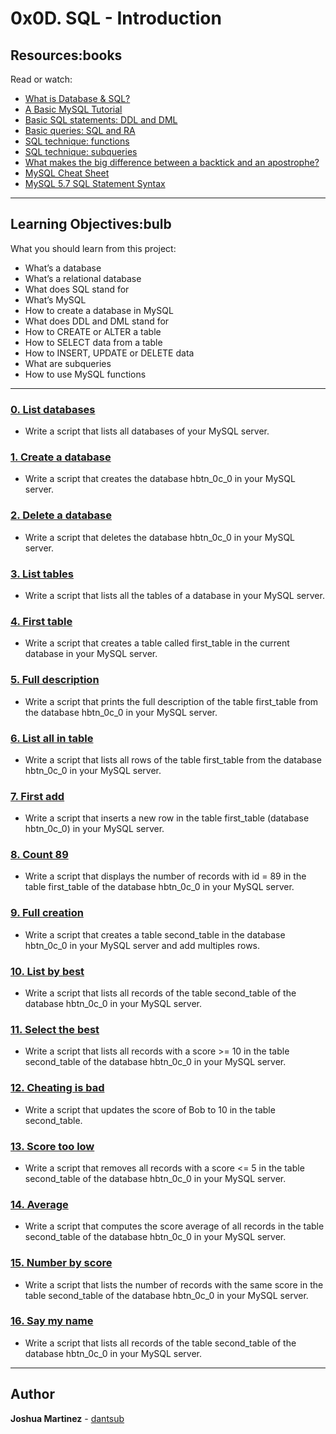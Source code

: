# 0x0D. SQL - Introduction

## Resources:books

Read or watch:

* [What is Database & SQL?](https://intranet.hbtn.io/rltoken/khEqMKp1PHvKpfO18d4fLQ)
* [A Basic MySQL Tutorial](https://intranet.hbtn.io/rltoken/qrONF5FZPsRxRJ2FkLVPcg)
* [Basic SQL statements: DDL and DML](https://intranet.hbtn.io/rltoken/ibCYnC9CDgZg5NQQvccBWw)
* [Basic queries: SQL and RA](https://intranet.hbtn.io/rltoken/yelYhpf7l0FcRIPCVfnMLw)
* [SQL technique: functions](https://intranet.hbtn.io/rltoken/3aQcovOE-clrD8yIfxFE9Q)
* [SQL technique: subqueries](https://intranet.hbtn.io/rltoken/lTXnq6pdk59x2h_Y-q0-Hg)
* [What makes the big difference between a backtick and an apostrophe?](https://intranet.hbtn.io/rltoken/R--kAkehyaawZFY4m1inxQ)
* [MySQL Cheat Sheet](https://intranet.hbtn.io/rltoken/Ro1K3TgErC68AHCJxNifMA)
* [MySQL 5.7 SQL Statement Syntax](https://intranet.hbtn.io/rltoken/TSjbznKiXu2UbUJzCyUGrw)

---

## Learning Objectives:bulb

What you should learn from this project:

* What’s a database
* What’s a relational database
* What does SQL stand for
* What’s MySQL
* How to create a database in MySQL
* What does DDL and DML stand for
* How to CREATE or ALTER a table
* How to SELECT data from a table
* How to INSERT, UPDATE or DELETE data
* What are subqueries
* How to use MySQL functions

---

### [0. List databases](./0-list_databases.sql)

* Write a script that lists all databases of your MySQL server.

### [1. Create a database](./1-create_database_if_missing.sql)

* Write a script that creates the database hbtn_0c_0 in your MySQL server.

### [2. Delete a database](./2-remove_database.sql)

* Write a script that deletes the database hbtn_0c_0 in your MySQL server.

### [3. List tables](./3-list_tables.sql)

* Write a script that lists all the tables of a database in your MySQL server.

### [4. First table](./4-first_table.sql)

* Write a script that creates a table called first_table in the current database in your MySQL server.

### [5. Full description](./5-full_table.sql)

* Write a script that prints the full description of the table first_table from the database hbtn_0c_0 in your MySQL server.

### [6. List all in table](./6-list_values.sql)

* Write a script that lists all rows of the table first_table from the database hbtn_0c_0 in your MySQL server.

### [7. First add](./7-insert_value.sql)

* Write a script that inserts a new row in the table first_table (database hbtn_0c_0) in your MySQL server.

### [8. Count 89](./8-count_89.sql)

* Write a script that displays the number of records with id = 89 in the table first_table of the database hbtn_0c_0 in your MySQL server.

### [9. Full creation](./9-full_creation.sql)

* Write a script that creates a table second_table in the database hbtn_0c_0 in your MySQL server and add multiples rows.

### [10. List by best](./10-top_score.sql)

* Write a script that lists all records of the table second_table of the database hbtn_0c_0 in your MySQL server.

### [11. Select the best](./11-best_score.sql)

* Write a script that lists all records with a score >= 10 in the table second_table of the database hbtn_0c_0 in your MySQL server.

### [12. Cheating is bad](./12-no_cheating.sql)

* Write a script that updates the score of Bob to 10 in the table second_table.

### [13. Score too low](./13-change_class.sql)

* Write a script that removes all records with a score <= 5 in the table second_table of the database hbtn_0c_0 in your MySQL server.

### [14. Average](./14-average.sql)

* Write a script that computes the score average of all records in the table second_table of the database hbtn_0c_0 in your MySQL server.

### [15. Number by score](./15-groups.sql)

* Write a script that lists the number of records with the same score in the table second_table of the database hbtn_0c_0 in your MySQL server.

### [16. Say my name](./16-no_link.sql)

* Write a script that lists all records of the table second_table of the database hbtn_0c_0 in your MySQL server.

---

## Author

**Joshua Martinez** - [dantsub](https://github.com/dantsub)
